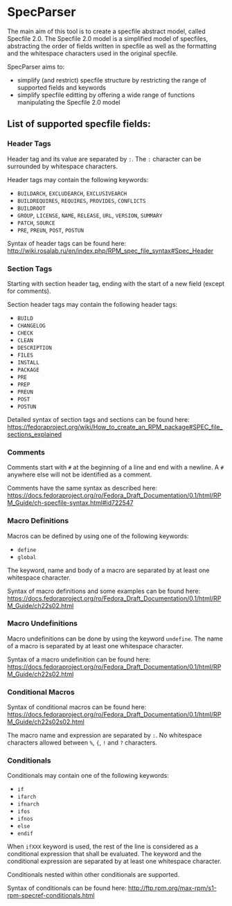 # SpecParser

The main aim of this tool is to create a specfile abstract model, called 
Specfile 2.0. The Specfile 2.0 model is a simplified model of specfiles,
abstracting the order of fields written in specfile as well as the formatting
and the whitespace characters used in the original specfile.

SpecParser aims to:
* simplify (and restrict) specfile structure by restricting the range of supported fields and keywords
* simplify specfile editting by offering a wide range of functions manipulating the Specfile 2.0 model 

## List of supported specfile fields:

### Header Tags

Header tag and its value are separated by `:`.
The `:` character can be surrounded by whitespace characters.

Header tags may contain the following keywords:
* `BUILDARCH`, `EXCLUDEARCH`, `EXCLUSIVEARCH`
* `BUILDREQUIRES`, `REQUIRES`, `PROVIDES`, `CONFLICTS`
* `BUILDROOT`
* `GROUP`, `LICENSE`, `NAME`, `RELEASE`, `URL`, `VERSION`, `SUMMARY`
* `PATCH`, `SOURCE`
* `PRE`, `PREUN`, `POST`, `POSTUN`

Syntax of header tags can be found here: http://wiki.rosalab.ru/en/index.php/RPM_spec_file_syntax#Spec_Header

### Section Tags

Starting with section header tag, ending with the start of a new field (except for comments).

Section header tags may contain the following header tags:

* `BUILD`
* `CHANGELOG`
* `CHECK`
* `CLEAN`
* `DESCRIPTION`
* `FILES`
* `INSTALL`
* `PACKAGE`
* `PRE`
* `PREP`
* `PREUN`
* `POST`
* `POSTUN`

Detailed syntax of section tags and sections can be found here: https://fedoraproject.org/wiki/How_to_create_an_RPM_package#SPEC_file_sections_explained

### Comments

Comments start with `#` at the beginning of a line and end with 
a newline. A `#` anywhere else will not be identified as a comment.

Comments have the same syntax as described here: https://docs.fedoraproject.org/ro/Fedora_Draft_Documentation/0.1/html/RPM_Guide/ch-specfile-syntax.html#id722547

### Macro Definitions

Macros can be defined by using one of the following keywords:

* `define`
* `global`

The keyword, name and body of a macro are separated by at least one
whitespace character.

Syntax of macro definitions and some examples can be found here: https://docs.fedoraproject.org/ro/Fedora_Draft_Documentation/0.1/html/RPM_Guide/ch22s02.html

### Macro Undefinitions

Macro undefinitions can be done by using the keyword `undefine`. The name
of a macro is separated by at least one whitespace character.

Syntax of a macro undefinition can be found here: https://docs.fedoraproject.org/ro/Fedora_Draft_Documentation/0.1/html/RPM_Guide/ch22s02.html

### Conditional Macros

Syntax of conditional macros can be found here: https://docs.fedoraproject.org/ro/Fedora_Draft_Documentation/0.1/html/RPM_Guide/ch22s02s02.html

The macro name and expression are separated by `:`. No whitespace 
characters allowed between `%`, `{`, `!` and `?` characters.

### Conditionals

Conditionals may contain one of the following keywords:

* `if`
* `ifarch`
* `ifnarch`
* `ifos`
* `ifnos`
* `else`
* `endif`

When `ifXXX` keyword is used, the rest of the line is considered
as a conditional expression that shall be evaluated. The keyword
and the conditional expression are separated by at least one
whitespace character.

Conditionals nested within other conditionals are supported. 

Syntax of conditionals can be found here: http://ftp.rpm.org/max-rpm/s1-rpm-specref-conditionals.html
